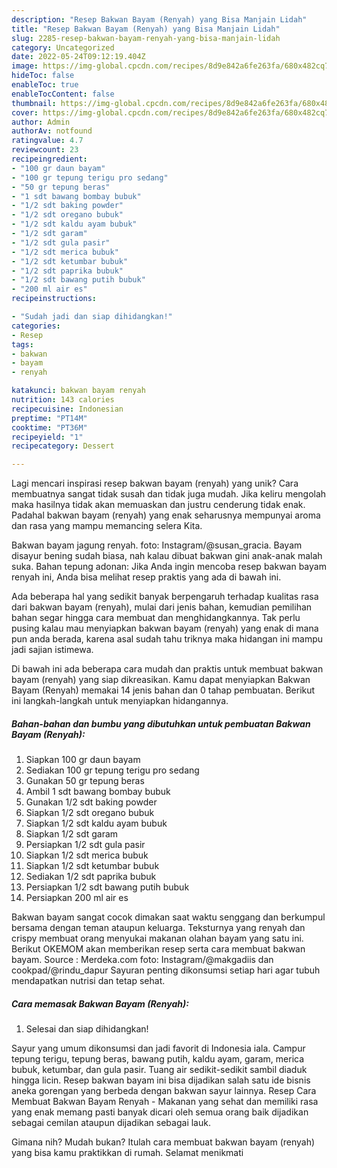 ```yaml
---
description: "Resep Bakwan Bayam (Renyah) yang Bisa Manjain Lidah"
title: "Resep Bakwan Bayam (Renyah) yang Bisa Manjain Lidah"
slug: 2285-resep-bakwan-bayam-renyah-yang-bisa-manjain-lidah
category: Uncategorized
date: 2022-05-24T09:12:19.404Z
image: https://img-global.cpcdn.com/recipes/8d9e842a6fe263fa/680x482cq70/bakwan-bayam-renyah-foto-resep-utama.jpg
hideToc: false
enableToc: true
enableTocContent: false
thumbnail: https://img-global.cpcdn.com/recipes/8d9e842a6fe263fa/680x482cq70/bakwan-bayam-renyah-foto-resep-utama.jpg
cover: https://img-global.cpcdn.com/recipes/8d9e842a6fe263fa/680x482cq70/bakwan-bayam-renyah-foto-resep-utama.jpg
author: Admin
authorAv: notfound
ratingvalue: 4.7
reviewcount: 23
recipeingredient:
- "100 gr daun bayam"
- "100 gr tepung terigu pro sedang"
- "50 gr tepung beras"
- "1 sdt bawang bombay bubuk"
- "1/2 sdt baking powder"
- "1/2 sdt oregano bubuk"
- "1/2 sdt kaldu ayam bubuk"
- "1/2 sdt garam"
- "1/2 sdt gula pasir"
- "1/2 sdt merica bubuk"
- "1/2 sdt ketumbar bubuk"
- "1/2 sdt paprika bubuk"
- "1/2 sdt bawang putih bubuk"
- "200 ml air es"
recipeinstructions:

- "Sudah jadi dan siap dihidangkan!"
categories:
- Resep
tags:
- bakwan
- bayam
- renyah

katakunci: bakwan bayam renyah 
nutrition: 143 calories
recipecuisine: Indonesian
preptime: "PT14M"
cooktime: "PT36M"
recipeyield: "1"
recipecategory: Dessert

---
```





Lagi mencari inspirasi resep bakwan bayam (renyah) yang unik? Cara membuatnya sangat tidak susah dan tidak juga mudah. Jika keliru mengolah maka hasilnya tidak akan memuaskan dan justru cenderung tidak enak. Padahal bakwan bayam (renyah) yang enak seharusnya mempunyai aroma dan rasa yang mampu memancing selera Kita.





Bakwan bayam jagung renyah. foto: Instagram/@susan_gracia. Bayam disayur bening sudah biasa, nah kalau dibuat bakwan gini anak-anak malah suka. Bahan tepung adonan: Jika Anda ingin mencoba resep bakwan bayam renyah ini, Anda bisa melihat resep praktis yang ada di bawah ini.

Ada beberapa hal yang sedikit banyak berpengaruh terhadap kualitas rasa dari bakwan bayam (renyah), mulai dari jenis bahan, kemudian pemilihan bahan segar hingga cara membuat dan menghidangkannya. Tak perlu pusing kalau mau menyiapkan bakwan bayam (renyah) yang enak di mana pun anda berada, karena asal sudah tahu triknya maka hidangan ini mampu jadi sajian istimewa.






Di bawah ini ada beberapa cara mudah dan praktis untuk membuat bakwan bayam (renyah) yang siap dikreasikan. Kamu dapat menyiapkan Bakwan Bayam (Renyah) memakai 14 jenis bahan dan 0 tahap pembuatan. Berikut ini langkah-langkah untuk menyiapkan hidangannya.

<!--inarticleads1-->

##### Bahan-bahan dan bumbu yang dibutuhkan untuk pembuatan Bakwan Bayam (Renyah):

1. Siapkan 100 gr daun bayam
1. Sediakan 100 gr tepung terigu pro sedang
1. Gunakan 50 gr tepung beras
1. Ambil 1 sdt bawang bombay bubuk
1. Gunakan 1/2 sdt baking powder
1. Siapkan 1/2 sdt oregano bubuk
1. Siapkan 1/2 sdt kaldu ayam bubuk
1. Siapkan 1/2 sdt garam
1. Persiapkan 1/2 sdt gula pasir
1. Siapkan 1/2 sdt merica bubuk
1. Siapkan 1/2 sdt ketumbar bubuk
1. Sediakan 1/2 sdt paprika bubuk
1. Persiapkan 1/2 sdt bawang putih bubuk
1. Persiapkan 200 ml air es


Bakwan bayam sangat cocok dimakan saat waktu senggang dan berkumpul bersama dengan teman ataupun keluarga. Teksturnya yang renyah dan crispy membuat orang menyukai makanan olahan bayam yang satu ini. Berikut OKEMOM akan memberikan resep serta cara membuat bakwan bayam. Source : Merdeka.com foto: Instagram/@makgadiis dan cookpad/@rindu_dapur Sayuran penting dikonsumsi setiap hari agar tubuh mendapatkan nutrisi dan tetap sehat. 

<!--inarticleads2-->

##### Cara memasak Bakwan Bayam (Renyah):


1. Selesai dan siap dihidangkan!

Sayur yang umum dikonsumsi dan jadi favorit di Indonesia iala. Campur tepung terigu, tepung beras, bawang putih, kaldu ayam, garam, merica bubuk, ketumbar, dan gula pasir. Tuang air sedikit-sedikit sambil diaduk hingga licin. Resep bakwan bayam ini bisa dijadikan salah satu ide bisnis aneka gorengan yang berbeda dengan bakwan sayur lainnya. Resep Cara Membuat Bakwan Bayam Renyah - Makanan yang sehat dan memiliki rasa yang enak memang pasti banyak dicari oleh semua orang baik dijadikan sebagai cemilan ataupun dijadikan sebagai lauk. 

Gimana nih? Mudah bukan? Itulah cara membuat bakwan bayam (renyah) yang bisa kamu praktikkan di rumah. Selamat menikmati
